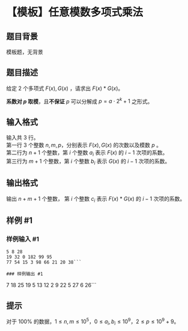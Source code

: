 # 【模板】任意模数多项式乘法

## 题目背景

模板题，无背景

## 题目描述

给定 $2$ 个多项式 $F(x), G(x)$ ，请求出 $F(x) * G(x)$。    

**系数对 $p$ 取模**，且**不保证** $p$ 可以分解成 $p = a \cdot 2^k + 1$ 之形式。

## 输入格式

输入共 $3$ 行。   
第一行 $3$ 个整数 $n, m, p$，分别表示 $F(x), G(x)$ 的次数以及模数 $p$ 。   
第二行为 $n+1$ 个整数，第 $i$ 个整数 $a_i$ 表示 $F(x)$ 的 $i-1$ 次项的系数。   
第三行为 $m+1$ 个整数，第 $i$ 个整数 $b_i$ 表示 $G(x)$ 的 $i-1$ 次项的系数。


## 输出格式

输出 $n+m+1$ 个整数， 第 $i$ 个整数 $c_i$ 表示 $F(x) * G(x)$ 的 $i-1$ 次项的系数。

## 样例 #1

### 样例输入 #1
```
5 8 28
19 32 0 182 99 95
77 54 15 3 98 66 21 20 38```

### 样例输出 #1

```
7 18 25 19 5 13 12 2 9 22 5 27 6 26```

## 提示

对于 $100 \%$ 的数据，$1 \leq n, m \leq 10^5$，$0 \leq a_i, b_i \leq 10^9$，$2 \leq p \leq 10^9 + 9$。
